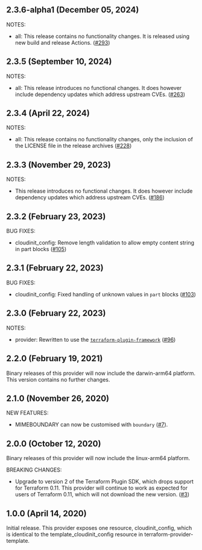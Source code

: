 ## 2.3.6-alpha1 (December 05, 2024)

NOTES:

* all: This release contains no functionality changes. It is released using new build and release Actions. ([#293](https://github.com/hashicorp/terraform-provider-cloudinit/issues/293))

## 2.3.5 (September 10, 2024)

NOTES:

* all: This release introduces no functional changes. It does however include dependency updates which address upstream CVEs. ([#263](https://github.com/hashicorp/terraform-provider-cloudinit/issues/263))

## 2.3.4 (April 22, 2024)

NOTES:

* all: This release contains no functionality changes, only the inclusion of the LICENSE file in the release archives ([#228](https://github.com/hashicorp/terraform-provider-cloudinit/issues/228))

## 2.3.3 (November 29, 2023)

NOTES:

* This release introduces no functional changes. It does however include dependency updates which address upstream CVEs. ([#186](https://github.com/hashicorp/terraform-provider-cloudinit/issues/186))

## 2.3.2 (February 23, 2023)

BUG FIXES:

* cloudinit_config: Remove length validation to allow empty content string in part blocks ([#105](https://github.com/hashicorp/terraform-provider-cloudinit/issues/105))

## 2.3.1 (February 22, 2023)

BUG FIXES:

* cloudinit_config: Fixed handling of unknown values in `part` blocks ([#103](https://github.com/hashicorp/terraform-provider-cloudinit/issues/103))

## 2.3.0 (February 22, 2023)

NOTES:

* provider: Rewritten to use the [`terraform-plugin-framework`](https://www.terraform.io/plugin/framework) ([#96](https://github.com/hashicorp/terraform-provider-cloudinit/issues/96))

## 2.2.0 (February 19, 2021)

Binary releases of this provider will now include the darwin-arm64 platform. This version contains no further changes.

## 2.1.0 (November 26, 2020)

NEW FEATURES:

* MIMEBOUNDARY can now be customised with `boundary` ([#7](https://github.com/hashicorp/terraform-provider-cloudinit/issues/7)).

## 2.0.0 (October 12, 2020)

Binary releases of this provider will now include the linux-arm64 platform.

BREAKING CHANGES:

* Upgrade to version 2 of the Terraform Plugin SDK, which drops support for Terraform 0.11. This provider will continue to work as expected for users of Terraform 0.11, which will not download the new version. ([#3](https://github.com/hashicorp/terraform-provider-cloudinit/issues/3))

## 1.0.0 (April 14, 2020)

Initial release. This provider exposes one resource, cloudinit_config, which is identical to the template_cloudinit_config resource in terraform-provider-template.
